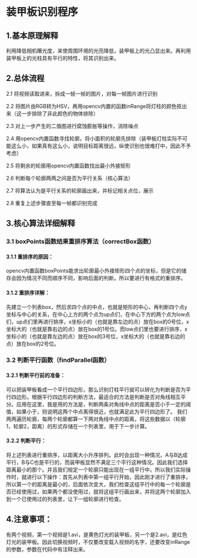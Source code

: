 # 装甲板识别程序
## 1.基本原理解释
利用降低相机曝光度，来使周围环境的光亮降低，装甲板上的光凸显出来。再利用装甲板上的光柱具有平行的特性，将其识别出来。
## 2.总体流程
2.1 将视频读取进来，拆成一帧一帧的图片，对每一帧图片进行识别

2.2 将图片由RGB转为HSV，再用opencv内置的函数inRange将灯柱的颜色抠出来（这一步排除了非此颜色的物体排除）

2.3 对上一步产生的二值图进行腐蚀膨胀等操作，消除噪点

2.4 用opencv内置函数寻找轮廓，将小面积的轮廓先排除（装甲板灯柱实际不可能这么小，如果真有这么小，说明目标距离很远，纵使识别也很难打中，因此不予考虑）

2.5 将剩余的轮廓用opencv内置函数找出最小外接矩形

2.6 判断每个轮廓两两之间是否为平行关系（核心算法）

2.7 将算法认为是平行关系的轮廓画出来，并标记相关点位，展示

2.8 重复上述步骤直至每一帧都识别完成
## 3.核心算法详细解释
### 3.1 boxPoints函数结果重排序算法（correctBox函数）
#### 3.1.1 重排序的原因：
opencv内置函数boxPoints能求出轮廓最小外接矩形四个点的坐标，但是它的储存会因为情况不同而顺序不同，影响后面的判断。所以要进行有格式的重排序。
#### 3.1.2 重排序详解：
先建立一个列表box，然后求四个点的中点，也就是矩形的中心，再判断四个点y坐标与中心的关系，在中心上方的两个点为up点们，在中心下方的两个点为low点们，up点们里再进行排序，x坐标小的（也就是靠左边的点）放在box的0号位，x坐标大的（也就是靠右边的点）放在box的1号位。而low点们里也要进行排序，x坐标小的（也就是靠左边的点）放在box的3号位，x坐标大的（也就是靠右边的点）放在box的2号位。
### 3.2 判断平行函数（findParallel函数）
#### 3.2.1 判断平行前的准备：
可以把装甲板看成一个平行四边形，那么识别灯柱平行就可以转化为判断是否为平行四边形。根据平行四边形的判断方法，最适合的方法是判断是否对角线相互平分。应用在这里，我是用的方法是，判断两条对角线中点的距离是否小于一定的阈值，如果小于，则说明这两个中点离得很近，也就满足此为平行四边形了。
我们两两遍历轮廓，每两个轮廓都算一下两对角线中点的距离，将这些数据以（轮廓1，轮廓2，距离）的形式存储在一个列表里，用于下一步计算。
#### 3.2.2 判断平行：
将上述列表进行重排序，以距离大小升序排列。此时会出现一种情况，A与B达成平行，B与C也是平行的，而装甲板显然不满足三个平行这种情况。因此我们选择距离最小的那个。并且我们规定一个轮廓只能出现在一组平行中。所以我们实际操作时，就进行以下操作：首先从列表中第一组平行开始，因此刚才进行了重排序，所以第一个的距离是最小的，后面依次变大，我们检查这组平行中的每一个轮廓是否已经使用过，如果两个都没使用过，就将这组平行画出来，并将这两个轮廓加入到一个已使用过的列表里，让下一组轮廓进行检查。
## 4.注意事项：
有两个视频，第一个视频是1.avi，是黄色灯光的装甲板，另一个是2.avi，是红色灯光的装甲板。因此切换视频时，不仅要改变载入视频的名字，还要改变inRange的参数，参数在代码中有注释出来。
